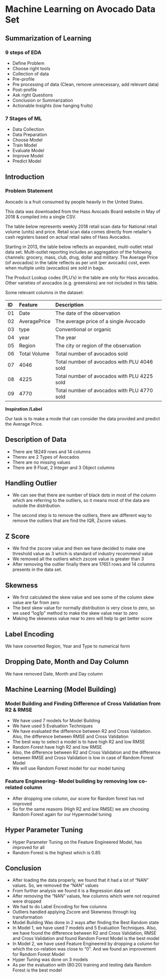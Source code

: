 # Machine Learning on Avocado Data Set
## Summarization of Learning
### 9 steps of EDA
- Define Problem
- Choose right tools
- Collection of data
- Pre-profile
- Pre processing of data (Clean, remove unnecessary, add relevant data)
- Post-profile
- Ask right Questions
- Conclusion or Summarization
- Actionable Insights (low hanging fruits)

### 7 Stages of ML
- Data Collection
- Data Preparation
- Choose Model
- Train Model
- Evaluate Model
- Improve Model
- Predict Model

## Introduction
### Problem Statement

Avocado is a fruit consumed by people heavily in the United States.

This data was downloaded from the Hass Avocado Board website in May of 2018 & compiled into a single CSV.

The table below represents weekly 2018 retail scan data for National retail volume (units) and price. Retail scan data comes directly from retailer's cash registers based on actual retail sales of Hass Avocados.

Starting in 2013, the table below reflects an expanded, multi-outlet retail data set. Multi-outlet reporting includes an aggregation of the following channels: grocery, mass, club, drug, dollar and military. The Average Price (of avocados) in the table reflects as per unit (per avocado) cost, even when multiple units (avocados) are sold in bags.

The Product Lookup codes (PLU’s) in the table are only for Hass avocados. Other varieties of avocados (e.g. greenskins) are not included in this table.

Some relevant columns in the dataset:

|ID|Feature|Description|
|:--|:--|:--|
|01|Date| The date of the observation| 
|02|AveragePrice| The average price of a single Avocado | 
|03|type| Conventional or organic| 
|04|year| The year|
|05|Region| The city or region of the observation |
|06|Total Volume| Total number of avocados sold|
|07|4046| Total number of avocados with PLU 4046 sold|
|08|4225| Total number of avocados with PLU 4225 sold|
|09|4770| Total number of avocados with PLU 4770 sold|

**Inspiration /Label**

Our task is to make a mode that can consider the data provided and predict the Average Price.

## Description of Data

- There are 18249 rows and 14 columns
- Therev are 2 Types of Avocados
- There are no missing values
- There are 9 Float, 2 Integer and 3 Object columns

## Handling Outlier

- We can see that there are number of black dots in most of the column which are referring to the outliers, so it means most of the data are outside the distribution.

- The second step is to remove the outliers, there are different way to remove the outliers that are find the IQR, Zscore values.

## Z Score 
- We find the zscore value and then we have decided to make one threshold value as 3 which is standard of industry recommend value
- We removed all the outliers which zscore value is greater than 3
- After removing the outlier finally there are 17651 rows and 14 columns presents in the data set.

## Skewness
- We first calculated the skew value and see some of the column skew value are far from zero
- The best skew value for normally distribution is very close to zero, so we used “log1p” method to make the skew value near to zero
- Making the skewness value near to zero will help to get better score

## Label Encoding
We have converted Region, Year  and Type to numerical form

## Dropping Date, Month and Day Column
We have removed Date, Month and Day column

## Machine Learning (Model Building)
### Model Building and Finding Difference of Cross Validation from R2 & RMSE

- We have used 7 models for Model Building
- We have used 5 Evaluation Techniques
- We have evaluated the difference between R2 and Cross Validation. Also, the difference between RMSE and Cross Validation
- The best way to select a model is to have high R2 and low RMSE
- Random Forest have high R2 and low RMSE
- Also, the difference between R2 and Cross Validation and the difference between RMSE and Cross Validation is low in case of Random Forest Model
- We will use Random Forest model for our model tuning

### Feature Engineering- Model building by removing low co-related column

- After dropping one column, our score for Random forest has not improved 
- So for the same reasons (High R2 and low RMSE) we are choosing Random Forest again for our Hypermodel tuning

## Hyper Parameter Tuning

- Hyper Parameter Tuning on the Feature Engineered Model, has improved for all
- Random Forest is the highest which is 0.85

## Conclusion

- After loading the data properly, we found that it had a lot of “NAN” values. So, we removed the “NAN” values
- From further analysis we found it is a Regression data set
- After removing the “NAN” values, few columns which were not required were dropped
- We had to do Label Encoding for few columns
- Outliers handled applying Zscore and Skewness through log transformation
- Model Building Was done in 2 ways after finding the Best Random state
- In Model 1, we have used 7 models and 5 Evaluation Techniques. Also, we have found the difference between R2 and Cross Validation, RMSE and Cross Validation and found Random Forest Model is the best model
- In Model 2, we have used Feature Engineered by dropping a column for which the co-relation was close to “0”. And we found an improvement for Random Forest Model
- Hyper Tuning was done on 3 models
- As per the evaluation with (80:20) training and testing data Random Forest is the best model






